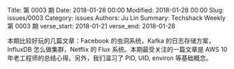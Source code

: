 Title: 第 0003 期
Date: 2018-01-28 00:00
Modified: 2018-01-28 00:00
Slug: issues/0003
Category: issues
Authors: Ju Lin
Summary: Techshack Weekly 第 0003 期
verse_start: 2018-01-21
verse_end: 2018-01-28

本期比较好玩的几篇文章：Facebook 的虫洞系统，Kafka 的日志存储方案，InfluxDB 怎么做集群，Netflix 的 Flux 系统。本期最受关注的一篇文章是 AWS 10 年老工程师的总结心得。另外，我们温习了 PID, UID, environ 等基础概念。
